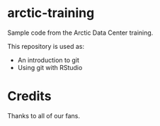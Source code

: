 # arctic-training
Sample code from the Arctic Data Center training.

This repository is used as:

* An introduction to git
* Using git with RStudio

# Credits  

Thanks to all of our fans.
